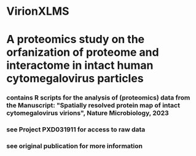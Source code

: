 # VirionXLMS

# A proteomics study on the orfanization of proteome and interactome in intact human cytomegalovirus particles

### contains R scripts for the analysis of (proteomics) data from the Manuscript: "Spatially resolved protein map of intact cytomegalovirus virions", Nature Microbiology, 2023
### see Project PXD031911 for access to raw data
### see original publication for more information
